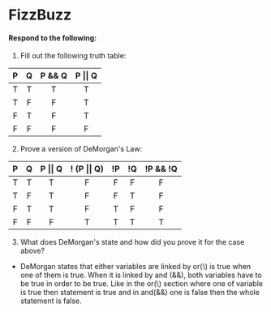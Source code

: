 # FizzBuzz
#### Respond to the following:

1. Fill out the following truth table:

| P  | Q  | P && Q | P \|\| Q |
|:--:|:--:|:------:|:--------:|
| T  | T  |    T   |    T     |
| T  | F  |    F   |    T     |
| F  | T  |    F   |    T     |
| F  | F  |    F   |    F     |


2. Prove a version of DeMorgan's Law:

| P  | Q  | P \|\| Q | ! (P \|\| Q) | !P | !Q | !P && !Q |
|:--:|:--:|:--------:|:------------:|:--:|:--:|:--------:|
| T  | T  |    T     |       F      | F  |  F |     F    |
| T  | F  |    T     |       F      | F  |  T |     F    |
| F  | T  |    T     |       F      | T  |  F |     F    |
| F  | F  |    F     |       T      | T  |  T |     T    |

3. What does DeMorgan's state and how did you prove it for the case above?
  * DeMorgan states that either variables are linked by or(\\) is true when one of them is true. When it is linked by and (&&), both variables have to be       true in order to be true. Like in the or(\\) section where one of variable is true then statement is true and in and(&&) one is false then the whole       statement is false.
